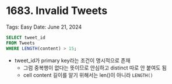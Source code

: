 # 1683. Invalid Tweets

Tags: Easy
Date: June 21, 2024

```sql
SELECT tweet_id
FROM Tweets
WHERE LENGTH(content) > 15;
```

- tweet_id가 primary key라는 조건이 명시적으로 존재
    - 그럼 중복행이 없다는 뜻이므로 안심하고 distinct 따로 안 붙여도 됨
    - cell content 길이를 알기 위해서는 len()이 아니라 `LENGTH()`